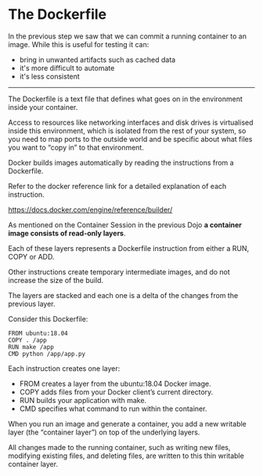 
# The Dockerfile

In the previous step we saw that we can commit a running container to an image. While this is useful for testing it can:

- bring in unwanted artifacts such as cached data
- it's more difficult to automate
- it's less consistent

-------

The Dockerfile is a text file that defines what goes on in the environment inside your container. 

Access to resources like networking interfaces and disk drives is virtualised inside this environment, which is isolated from the rest of your system, so you need to map ports to the outside world and be specific about what files you want to “copy in” to that environment. 

Docker builds images automatically by reading the instructions from a Dockerfile. 

Refer to the docker reference link for a detailed explanation of each instruction.

https://docs.docker.com/engine/reference/builder/

As mentioned on the Container Session in the previous Dojo **a container image consists of read-only layers**.

Each of these layers represents a Dockerfile instruction from either a RUN, COPY or ADD. 

Other instructions create temporary intermediate images, and do not increase the size of the build.

The layers are stacked and each one is a delta of the changes from the previous layer. 

Consider this Dockerfile:

```
FROM ubuntu:18.04
COPY . /app
RUN make /app
CMD python /app/app.py
```

Each instruction creates one layer:

- FROM creates a layer from the ubuntu:18.04 Docker image.
- COPY adds files from your Docker client’s current directory.
- RUN builds your application with make.
- CMD specifies what command to run within the container.

When you run an image and generate a container, you add a new writable layer (the “container layer”) on top of the underlying layers. 

All changes made to the running container, such as writing new files, modifying existing files, and deleting files, are written to this thin writable container layer.
